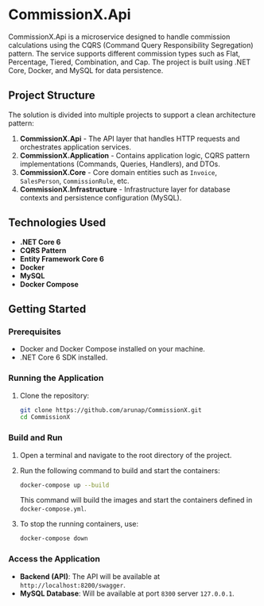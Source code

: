 # CommissionX.Api

CommissionX.Api is a microservice designed to handle commission calculations using the CQRS (Command Query Responsibility Segregation) pattern. The service supports different commission types such as Flat, Percentage, Tiered, Combination, and Cap. The project is built using .NET Core, Docker, and MySQL for data persistence.

## Project Structure

The solution is divided into multiple projects to support a clean architecture pattern:

1. **CommissionX.Api** - The API layer that handles HTTP requests and orchestrates application services.
2. **CommissionX.Application** - Contains application logic, CQRS pattern implementations (Commands, Queries, Handlers), and DTOs.
3. **CommissionX.Core** - Core domain entities such as `Invoice`, `SalesPerson`, `CommissionRule`, etc.
4. **CommissionX.Infrastructure** - Infrastructure layer for database contexts and persistence configuration (MySQL).

## Technologies Used

- **.NET Core 6**
- **CQRS Pattern**
- **Entity Framework Core 6**
- **Docker**
- **MySQL**
- **Docker Compose**

## Getting Started

### Prerequisites

- Docker and Docker Compose installed on your machine.
- .NET Core 6 SDK installed.

### Running the Application

1. Clone the repository:

    ```bash
    git clone https://github.com/arunap/CommissionX.git
    cd CommissionX
    ```

### Build and Run

1. Open a terminal and navigate to the root directory of the project.

2. Run the following command to build and start the containers:

    ```bash
    docker-compose up --build
    ```

    This command will build the images and start the containers defined in `docker-compose.yml`.

3. To stop the running containers, use:

    ```bash
    docker-compose down
    ```

### Access the Application

- **Backend (API)**: The API will be available at `http://localhost:8200/swagger`.
- **MySQL Database**: Will be available at port `8300` server `127.0.0.1`.
